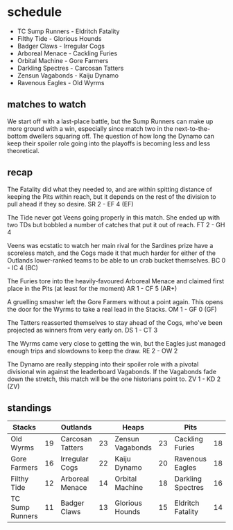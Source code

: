 # schedule

* TC Sump Runners - Eldritch Fatality
* Filthy Tide - Glorious Hounds
* Badger Claws - Irregular Cogs
* Arboreal Menace - Cackling Furies
* Orbital Machine - Gore Farmers
* Darkling Spectres - Carcosan Tatters
* Zensun Vagabonds - Kaiju Dynamo
* Ravenous Eagles - Old Wyrms 


## matches to watch

We start off with a last-place battle, but the Sump Runners can make up more ground with a win, especially since match two in the next-to-the-bottom dwellers squaring off. The question of how long the Dynamo can keep their spoiler role going into the playoffs is becoming less and less theoretical.

## recap

The Fatality did what they needed to, and are within spitting distance of keeping the Pits within reach, but it depends on the rest of the division to pull ahead if they so desire.
 SR 2 - EF 4 (EF) 

The Tide never got Veens going properly in this match. She ended up with two TDs but bobbled a number of catches that put it out of reach. FT 2 - GH 4

Veens was ecstatic to watch her main rival for the Sardines prize have a scoreless match, and the Cogs made it that much harder for either of the Outlands lower-ranked teams to be able to un crab bucket themselves. BC 0 - IC 4 (BC)

The Furies tore into the heavily-favoured Arboreal Menace and claimed first place in the Pits (at least for the moment) AR 1 - CF 5 (AR+)

A gruelling smasher left the Gore Farmers without a point again. This opens the door for the Wyrms to take a real lead in the Stacks. OM 1 - GF 0 (GF)

The Tatters reasserted themselves to stay ahead of the Cogs, who've been projected as winners from very early on. DS 1 - CT 3

The Wyrms came very close to getting the win, but the Eagles just managed enough trips and slowdowns to keep the draw. RE 2 - OW 2

The Dynamo are really stepping into their spoiler role with a pivotal divisional win against the leaderboard Vagabonds. If the Vagabonds fade down the stretch, this match will be the one historians point to. ZV 1 - KD 2 (ZV)

## standings

| Stacks |  | Outlands |  | Heaps |  | Pits |  |
|-------|-----|--|--|------|------|--|--|
| Old Wyrms | 19 | Carcosan Tatters | 23 | Zensun Vagabonds | 23 | Cackling Furies | 18 |
| Gore Farmers | 16 | Irregular Cogs | 22 | Kaiju Dynamo | 20 | Ravenous Eagles | 18 |
| Filthy Tide | 12 | Arboreal Menace | 14 | Orbital Machine | 18 | Darkling Spectres | 16 |
| TC Sump Runners | 11 | Badger Claws | 13 |  Glorious Hounds | 15 | Eldritch Fatality | 14 |

